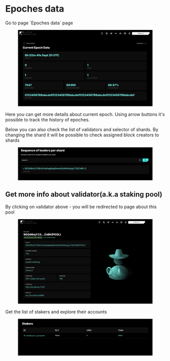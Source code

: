 # Epoches data

Go to page \`Epoches data\` page

<figure><img src="../../../../.gitbook/assets/image (2) (1).png" alt=""><figcaption></figcaption></figure>

Here you can get more details about current epoch. Using arrow buttons it's possible to track the history of epoches.

Below you can also check the list of validators and selector of shards. By changing the shard it will be possible to check assigned block creators to shards

<figure><img src="../../../../.gitbook/assets/image (3) (1).png" alt=""><figcaption></figcaption></figure>

## Get more info about validator(a.k.a staking pool)

By clicking on validator above - you will be redirected to page about this pool

<figure><img src="../../../../.gitbook/assets/image (4).png" alt=""><figcaption></figcaption></figure>

Get the list of stakers and explore their accounts

<figure><img src="../../../../.gitbook/assets/image (13).png" alt=""><figcaption></figcaption></figure>
